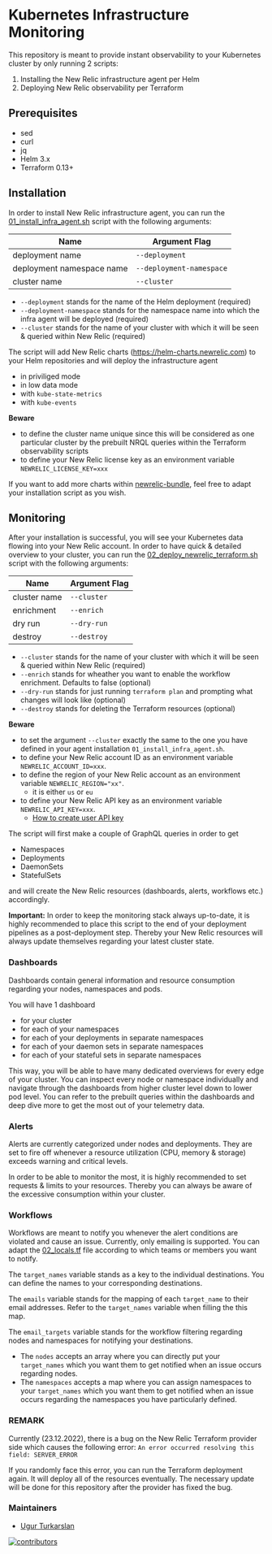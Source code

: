 # Kubernetes Infrastructure Monitoring

This repository is meant to provide instant observability to your Kubernetes
cluster by only running 2 scripts:
1. Installing the New Relic infrastructure agent per Helm
2. Deploying New Relic observability per Terraform

## Prerequisites

- sed
- curl
- jq
- Helm 3.x
- Terraform 0.13+

## Installation

In order to install New Relic infrastructure agent, you can run the
[01_install_infra_agent.sh](scripts/01_install_infra_agent.sh) script
with the following arguments:

| Name                      | Argument Flag            |
| ------------------------- | ------------------------ |
| deployment name           | `--deployment`           |
| deployment namespace name | `--deployment-namespace` |
| cluster name              | `--cluster`              |

- `--deployment` stands for the name of the Helm deployment (required)
- `--deployment-namespace` stands for the namespace name into which
the infra agent will be deployed (required)
- `--cluster` stands for the name of your cluster with which it will
be seen & queried within New Relic (required)

The script will add New Relic charts (https://helm-charts.newrelic.com)
to your Helm repositories and will deploy the infrastructure agent
- in priviliged mode
- in low data mode
- with `kube-state-metrics`
- with `kube-events`

**Beware**
- to define the cluster name unique since this will be
considered as one particular cluster by the prebuilt NRQL queries within the
Terraform observability scripts
- to define your New Relic license key as an environment variable
`NEWRELIC_LICENSE_KEY=xxx`

If you want to add more charts within
[newrelic-bundle](https://github.com/newrelic/helm-charts/tree/master/charts/nri-bundle),
feel free to adapt your installation script as you wish.

## Monitoring

After your installation is successful, you will see your Kubernetes
data flowing into your New Relic account. In order to have quick &
detailed overview to your cluster, you can run the
[02_deploy_newrelic_terraform.sh](scripts/02_deploy_newrelic_terraform.sh)
script with the following arguments:

| Name         | Argument Flag |
| -----------  | ------------- |
| cluster name | `--cluster`   |
| enrichment   | `--enrich`    |
| dry run      | `--dry-run`   |
| destroy      | `--destroy`   |

- `--cluster` stands for the name of your cluster with which it will
be seen & queried within New Relic (required)
- `--enrich` stands for wheather you want to enable the workflow
enrichment. Defaults to false (optional)
- `--dry-run` stands for just running `terraform plan` and prompting
what changes will look like (optional)
- `--destroy` stands for deleting the Terraform resources (optional)

**Beware**
- to set the argument `--cluster` exactly the same to the one you have
defined in your agent installation `01_install_infra_agent.sh`.
- to define your New Relic account ID as an environment variable
`NEWRELIC_ACCOUNT_ID=xxx`.
- to define the region of your New Relic account as an environment
variable `NEWRELIC_REGION="xx"`.
   - it is either `us` or `eu`
- to define your New Relic API key as an environment variable
`NEWRELIC_API_KEY=xxx`.
   - [How to create user API key](https://docs.newrelic.com/docs/apis/intro-apis/new-relic-api-keys/)

The script will first make a couple of GraphQL queries in order to get
- Namespaces
- Deployments
- DaemonSets
- StatefulSets

and will create the New Relic resources (dashboards, alerts, workflows
etc.) accordingly.

**Important:** In order to keep the monitoring stack always up-to-date,
it is highly recommended to place this script to the end of your
deployment pipelines as a post-deployment step. Thereby your New Relic
resources will always update themselves regarding your latest cluster state.

### Dashboards

Dashboards contain general information and resource consumption regarding
your nodes, namespaces and pods.

You will have 1 dashboard
- for your cluster
- for each of your namespaces
- for each of your deployments in separate namespaces
- for each of your daemon sets in separate namespaces
- for each of your stateful sets in separate namespaces

This way, you will be able to have many dedicated overviews for every edge of
your cluster. You can inspect every node or namespace individually and  navigate
through the dashboards from higher cluster level down to lower pod level. You
can refer to the prebuilt queries within the dashboards and deep dive more to
get the most out of your telemetry data.

### Alerts

Alerts are currently categorized under nodes and deployments. They are set
to fire off whenever a resource utilization (CPU, memory & storage) exceeds
warning and critical levels.

In order to be able to monitor the most, it is highly recommended to set
requests & limits to your resources. Thereby you can always
be aware of the excessive consumption within your cluster.

### Workflows

Workflows are meant to notify you whenever the alert conditions are violated
and cause an issue.
Currently, only emailing is supported.
You can adapt the
[02_locals.tf](terraform/02_locals.tf)
file according to which teams or members you want to notify.

The `target_names` variable stands as a key to the individual destinations.
You can define the names to your corresponding destinations.

The `emails` variable stands for the mapping of each `target_name` to their
email addresses. Refer to the `target_names` variable when filling the
this map.

The `email_targets` variable stands for the workflow filtering regarding
nodes and namespaces for notifying your destinations.

- The `nodes` accepts an array where you can directly put your
`target_names` which you want them to get notified when an issue occurs
regarding nodes.
- The `namespaces` accepts a map where you can assign namespaces to your
`target_names` which you want them to get notified when an issue occurs
regarding the namespaces you have particularly defined.

### REMARK

Currently (23.12.2022), there is a bug on the New Relic Terraform provider
side which causes the following error:
`An error occurred resolving this field: SERVER_ERROR`

If you randomly face this error, you can run the Terraform deployment
again. It will deploy all of the resources eventually. The necessary
update will be done for this repository after the provider has fixed the
bug.

### Maintainers
- [Ugur Turkarslan](https://github.com/utr1903)

[![contributors](https://contributors-img.web.app/image?repo=utr1903/newrelic-kubernetes-infra)](https://github.com/utr1903/newrelic-kubernetes-infra/graphs/contributors)
